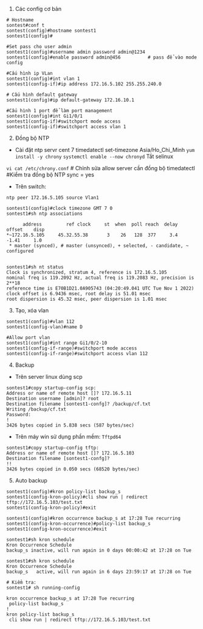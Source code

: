 1. Các config cơ bản

```
# Hostname
sontest#conf t
sontest(config)#hostname sontest1
sontest1(config)#

#Set pass cho user admin 
sontest1(config)#username admin password admin@1234
sontest1(config)#enable password admin@456          # pass để vào mode config

#Cấu hình ip VLan
sontest1(config)#int vlan 1
sontest1(config-if)#ip address 172.16.5.102 255.255.240.0

# Cấu hình default gateway
sontest1(config)#ip default-gateway 172.16.10.1

#Cấu hình 1 port để làm port management 
sontest1(config)#int Gi1/0/1
sontest1(config-if)#switchport mode access
sontest1(config-if)#switchport access vlan 1
```

2. Đồng bộ NTP

- Cài đặt ntp servr cent 7
timedatectl set-timezone Asia/Ho_Chi_Minh
`yum install -y chrony`
`systemctl enable --now chronyd`
Tắt selinux

`vi cat /etc/chrony.conf`  # Chỉnh sửa allow server cần đồng bộ
timedatectl #Kiểm tra đồng bộ NTP sync = yes

- Trên switch:

```
ntp peer 172.16.5.105 source Vlan1

sontest1(config)#clock timezone GMT 7 0
sontest1#sh ntp associations

      address         ref clock     st  when  poll reach  delay  offset    disp
*~172.16.5.105     45.32.55.38       3    26   128  377     3.4   -1.41     1.0
 * master (synced), # master (unsynced), + selected, - candidate, ~ configured


sontest1#sh nt status
Clock is synchronized, stratum 4, reference is 172.16.5.105
nominal freq is 119.2092 Hz, actual freq is 119.2083 Hz, precision is 2**18
reference time is E70B1D21.0A905743 (04:20:49.041 UTC Tue Nov 1 2022)
clock offset is 6.9436 msec, root delay is 51.01 msec
root dispersion is 45.32 msec, peer dispersion is 1.01 msec
```

3. Tạo, xóa vlan

```
sontest1(config)#vlan 112
sontest1(config-vlan)#name D

#Allow port vlan
sontest1(config)#int range Gi1/0/2-10
sontest1(config-if-range)#switchport mode access
sontest1(config-if-range)#switchport access vlan 112
```

4. Backup

- Trên server linux dùng scp
```
sontest1#copy startup-config scp:
Address or name of remote host []? 172.16.5.11
Destination username [admin]? root
Destination filename [sontest1-confg]? /backup/cf.txt
Writing /backup/cf.txt
Password:
!
3426 bytes copied in 5.838 secs (587 bytes/sec)
```

- Trên máy win sử dụng phần mềm: `Tftpd64`

```
sontest1#copy startup-config tftp:
Address or name of remote host []? 172.16.5.103
Destination filename [sontest1-confg]?
!!
3426 bytes copied in 0.050 secs (68520 bytes/sec)
```

5. Auto backup

```
sontest1(config)#kron policy-list backup_s
sontest1(config-kron-policy)#cli show run | redirect tftp://172.16.5.103/test.txt
sontest1(config-kron-policy)#exit

sontest1(config)#kron occurrence backup_s at 17:28 Tue recurring
sontest1(config-kron-occurrence)#policy-list backup_s
sontest1(config-kron-occurrence)#exit

sontest1#sh kron schedule
Kron Occurrence Schedule
backup_s inactive, will run again in 0 days 00:00:42 at 17:28 on Tue

sontest1#sh kron schedule
Kron Occurrence Schedule
backup_s   active, will run again in 6 days 23:59:17 at 17:28 on Tue

# Kiểm tra: 
sontest1# sh running-config

kron occurrence backup_s at 17:28 Tue recurring
 policy-list backup_s
!
kron policy-list backup_s
 cli show run | redirect tftp://172.16.5.103/test.txt

```

